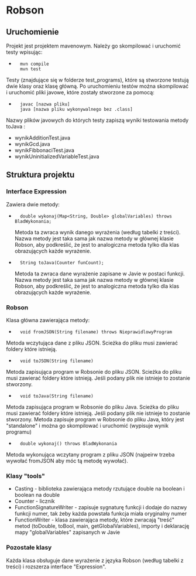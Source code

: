 # Robson

## Uruchomienie
Projekt jest projektem mavenowym.
Należy go skompilować i uruchomić testy wpisując:
-       mvn compile 
        mvn test
Testy (znajdujące się w folderze test_programs), które są stworzone testują dwie klasy oraz klasę główną.
Po uruchomieniu testów można skompilować i uruchomić pliki javowe, które zostały stworzone za pomocą:
-       javac [nazwa pliku]
        java [nazwa pliku wykonywalnego bez .class]

Nazwy plików javowych do których testy zapiszą wyniki testowania metody toJava :
- wynikAdditionTest.java
- wynikGcd.java
- wynikFibbonaciTest.java
- wynikUninitializedVariableTest.java

## Struktura projektu
### Interface Expression
Zawiera dwie metody:
-       double wykonaj(Map<String, Double> globalVariables) throws BladWykonania;
  Metoda ta zwraca wynik danego wyrażenia (według tabelki z treści). 
  Nazwa metody jest taka sama jak nazwa metody w głównej klasie Robson, aby podkreślić,
  że jest to analogiczna metoda tylko dla klas obrazujących każde wyrażenie.
  
-       String toJava(Counter funCount);
  Metoda ta zwraca dane wyrażenie zapisane w Javie w postaci funkcji.
  Nazwa metody jest taka sama jak nazwa metody w głównej klasie Robson, aby podkreślić,
  że jest to analogiczna metoda tylko dla klas obrazujących każde wyrażenie.
  
### Robson
Klasa główna zawierająca metody:
-       void fromJSON(String filename) throws NieprawidlowyProgram
Metoda wczytująca dane z pliku JSON.
Scieżka do pliku musi zawierać foldery które istnieją.

-       void toJSON(String filename)

Metoda zapisująca program w Robsonie do pliku JSON.
Scieżka do pliku musi zawierać foldery które istnieją. Jeśli podany plik nie istnieje to zostanie stworzony.

-       void toJava(String filename)

Metoda zapisująca program w Robsonie do pliku Java.
Scieżka do pliku musi zawierać foldery które istnieją. Jeśli podany plik nie istnieje to zostanie stworzony.
Metoda zapisuje program w Robsonie do pliku Java, który jest "standalone" i można go skompilować i uruchomić (wypisuje 
wynik programu)

-       double wykonaj() throws BladWykonania
Metoda wykonująca wczytany program z pliku JSON (najpeirw trzeba wywołać fromJSON aby móc tą metodę wywołać).

### Klasy "tools"

- Casting - biblioteka zawierająca metody rzutujące double na boolean i boolean na double
- Counter - licznik
- FunctionSignatureWriter - zapisuje sygnaturę funkcji i dodaje do nazwy funkcji numer, tak żeby
każda powstała funkcja miała oryginalny numer
- FunctionWriter - klasa zawierająca metody, które zwracają "treść" metod 
  (toDouble, toBool, main, getGlobalVariables), importy i deklarację mapy "globalVariables" zapisanych w Javie
  
### Pozostałe klasy

Każda klasa obsługuje dane wyrażenie z języka Robson (według tabelki z treści) i rozszerza
interface "Expression".

    